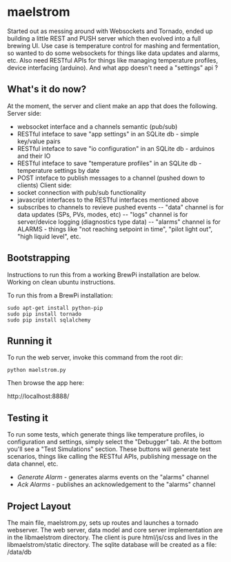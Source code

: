maelstrom
=========

Started out as messing around with Websockets and Tornado, ended up building a little REST and PUSH server which then evolved into a full brewing UI.  Use case is temperature control for mashing and fermentation, so wanted to do some websockets for things like data updates and alarms, etc.  Also need RESTful APIs for things like managing temperature profiles, device interfacing (arduino).  And what app doesn't need a "settings" api ?

What's it do now?
----------------------------
At the moment, the server and client make an app that does the following.
Server side:
 - websocket interface and a channels semantic (pub/sub)
 - RESTful inteface to save "app settings" in an SQLite db - simple key/value pairs
 - RESTful inteface to save "io configuration" in an SQLite db - arduinos and their IO
 - RESTful inteface to save "temperature profiles" in an SQLite db - temperature settings by date
 - POST inteface to publish messages to a channel (pushed down to clients)
Client side:
 - socket connection with pub/sub functionality
 - javascript interfaces to the RESTful interfaces mentioned above
 - subscribes to channels to revieve pushed events
 -- "data" channel is for data updates (SPs, PVs, modes, etc)
 -- "logs" channel is for server/device logging (diagnostics type data)
 -- "alarms" channel is for ALARMS - things like "not reaching setpoint in time", "pilot light out", "high liquid level", etc.


Bootstrapping
----------------------------
Instructions to run this from a working BrewPi installation are below.  Working on clean ubuntu instructions.

To run this from a BrewPi installation:

```
sudo apt-get install python-pip
sudo pip install tornado
sudo pip install sqlalchemy

```


Running it
----------------------------
To run the web server, invoke this command from the root dir:

```
python maelstrom.py
```

Then browse the app here:

http://localhost:8888/

Testing it
----------------------------
To run some tests, which generate things like temperature profiles, io configuration and settings, simply select the "Debugger" tab.  At the bottom you'll see a "Test Simulations" section.  These buttons will generate test scenarios, things like calling the RESTful APIs, publishing message on the data channel, etc.

 - *Generate Alarm* - generates alarms events on the "alarms" channel
 - *Ack Alarms* - publishes an acknowledgement to the "alarms" channel


Project Layout
----------------------------
The main file, maelstrom.py, sets up routes and launches a tornado webserver.  The web server, data model and core server implementation are in the libmaelstrom directory.  The client is pure html/js/css and lives in the libmaelstrom/static directory.  The sqlite database will be created as a file: <ROOT>/data/db
